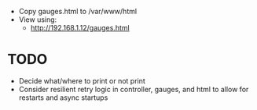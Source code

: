 - Copy gauges.html to /var/www/html
- View using:
  -  http://192.168.1.12/gauges.html

# TODO
- Decide what/where to print or not print
- Consider resilient retry logic in controller, gauges, and html to allow for restarts and async startups
